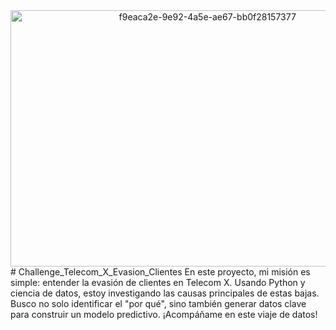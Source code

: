 <div align= "center">
  <img width="614.4" height="409.6" alt="f9eaca2e-9e92-4a5e-ae67-bb0f28157377" src="https://github.com/user-attachments/assets/a9111d35-3279-4a26-a7d3-6f811ec54cc4" />
</div>
# Challenge_Telecom_X_Evasion_Clientes
En este proyecto, mi misión es simple: entender la evasión de clientes en Telecom X. Usando Python y ciencia de datos, estoy investigando las causas principales de estas bajas. Busco no solo identificar el "por qué", sino también generar datos clave para construir un modelo predictivo. ¡Acompáñame en este viaje de datos!
